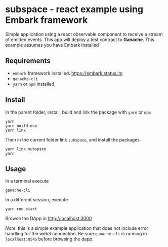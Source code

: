 subspace - react example using Embark framework
===
Simple application using a react observable component to receive a stream of emitted events. This app will deploy a test contract to **Ganache**. This example assumes you have Embark installed

## Requirements
- `embark` framework installed. https://embark.status.im
- `ganache-cli`
- `yarn` or `npm` installed.

## Install
In the parent folder, install, build and link the package with `yarn` or `npm`
```
yarn
yarn build:dev
yarn link
```
Then in the current folder link `subspace`, and install the packages
```
yarn link subspace
yarn
```

## Usage
In a terminal execute 
```
ganache-cli
```

In a different session, execute
```
yarn run start
```

Browse the DApp in [http://localhost:3000](http://localhost:3000)


*Note*: this is a simple example application that does not include error handling for the web3 connection. Be sure `ganache-cli` is running in `localhost:8545` before browsing the dapp.
